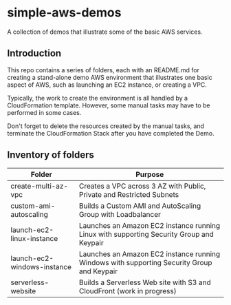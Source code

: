 # simple-aws-demos
A collection of demos that illustrate some of the basic AWS services.

## Introduction ##
This repo contains a series of folders, each with an README.md for creating a stand-alone demo AWS environment that illustrates one basic aspect of AWS, such as launching an EC2 instance, or creating a VPC.

Typically, the work to create the environment is all handled by a CloudFormation template. 
However, some manual tasks may have to be performed in some cases.

Don't forget to delete the resources created by the manual tasks, and terminate the CloudFormation Stack after you have completed the Demo.

## Inventory of folders ##

| Folder | Purpose |
| ------ | ------- |
| create-multi-az-vpc | Creates a VPC across 3 AZ with Public, Private and Restricted Subnets |
| custom-ami-autoscaling | Builds a Custom AMI and AutoScaling Group with Loadbalancer |
| launch-ec2-linux-instance | Launches an Amazon EC2 instance running Linux with supporting Security Group and Keypair |
| launch-ec2-windows-instance | Launches an Amazon EC2 instance running Windows with supporting Security Group and Keypair |
| serverless-website | Builds a Serverless Web site with S3 and CloudFront (work in progress) |
